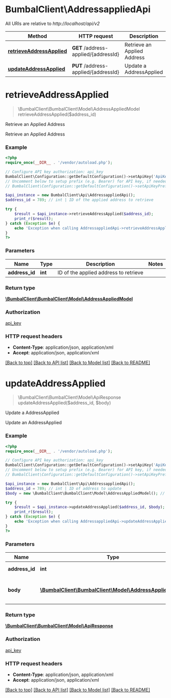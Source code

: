 # BumbalClient\AddressappliedApi

All URIs are relative to *http://localhost/api/v2*

Method | HTTP request | Description
------------- | ------------- | -------------
[**retrieveAddressApplied**](AddressappliedApi.md#retrieveAddressApplied) | **GET** /address-applied/{addressId} | Retrieve an Applied Address
[**updateAddressApplied**](AddressappliedApi.md#updateAddressApplied) | **PUT** /address-applied/{addressId} | Update a AddressApplied


# **retrieveAddressApplied**
> \BumbalClient\BumbalClient\Model\AddressAppliedModel retrieveAddressApplied($address_id)

Retrieve an Applied Address

Retrieve an Applied Address

### Example
```php
<?php
require_once(__DIR__ . '/vendor/autoload.php');

// Configure API key authorization: api_key
BumbalClient\Configuration::getDefaultConfiguration()->setApiKey('ApiKey', 'YOUR_API_KEY');
// Uncomment below to setup prefix (e.g. Bearer) for API key, if needed
// BumbalClient\Configuration::getDefaultConfiguration()->setApiKeyPrefix('ApiKey', 'Bearer');

$api_instance = new BumbalClient\Api\AddressappliedApi();
$address_id = 789; // int | ID of the applied address to retrieve

try {
    $result = $api_instance->retrieveAddressApplied($address_id);
    print_r($result);
} catch (Exception $e) {
    echo 'Exception when calling AddressappliedApi->retrieveAddressApplied: ', $e->getMessage(), PHP_EOL;
}
?>
```

### Parameters

Name | Type | Description  | Notes
------------- | ------------- | ------------- | -------------
 **address_id** | **int**| ID of the applied address to retrieve |

### Return type

[**\BumbalClient\BumbalClient\Model\AddressAppliedModel**](../Model/AddressAppliedModel.md)

### Authorization

[api_key](../../README.md#api_key)

### HTTP request headers

 - **Content-Type**: application/json, application/xml
 - **Accept**: application/json, application/xml

[[Back to top]](#) [[Back to API list]](../../README.md#documentation-for-api-endpoints) [[Back to Model list]](../../README.md#documentation-for-models) [[Back to README]](../../README.md)

# **updateAddressApplied**
> \BumbalClient\BumbalClient\Model\ApiResponse updateAddressApplied($address_id, $body)

Update a AddressApplied

Update an AddressApplied

### Example
```php
<?php
require_once(__DIR__ . '/vendor/autoload.php');

// Configure API key authorization: api_key
BumbalClient\Configuration::getDefaultConfiguration()->setApiKey('ApiKey', 'YOUR_API_KEY');
// Uncomment below to setup prefix (e.g. Bearer) for API key, if needed
// BumbalClient\Configuration::getDefaultConfiguration()->setApiKeyPrefix('ApiKey', 'Bearer');

$api_instance = new BumbalClient\Api\AddressappliedApi();
$address_id = 789; // int | ID of address to update
$body = new \BumbalClient\BumbalClient\Model\AddressAppliedModel(); // \BumbalClient\BumbalClient\Model\AddressAppliedModel | AddressApplied object that needs to be updated

try {
    $result = $api_instance->updateAddressApplied($address_id, $body);
    print_r($result);
} catch (Exception $e) {
    echo 'Exception when calling AddressappliedApi->updateAddressApplied: ', $e->getMessage(), PHP_EOL;
}
?>
```

### Parameters

Name | Type | Description  | Notes
------------- | ------------- | ------------- | -------------
 **address_id** | **int**| ID of address to update |
 **body** | [**\BumbalClient\BumbalClient\Model\AddressAppliedModel**](../Model/AddressAppliedModel.md)| AddressApplied object that needs to be updated | [optional]

### Return type

[**\BumbalClient\BumbalClient\Model\ApiResponse**](../Model/ApiResponse.md)

### Authorization

[api_key](../../README.md#api_key)

### HTTP request headers

 - **Content-Type**: application/json, application/xml
 - **Accept**: application/json, application/xml

[[Back to top]](#) [[Back to API list]](../../README.md#documentation-for-api-endpoints) [[Back to Model list]](../../README.md#documentation-for-models) [[Back to README]](../../README.md)

